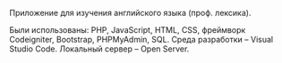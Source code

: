 Приложение для изучения английского языка (проф. лексика). 

Были использованы: PHP, JavaScript, HTML, CSS, фреймворк Codeigniter, Bootstrap, PHPMyAdmin, SQL. Среда разработки – Visual Studio Code. Локальный сервер – Open Server.
